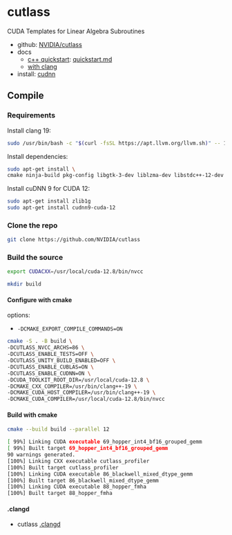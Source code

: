 # cutlass

CUDA Templates for Linear Algebra Subroutines

- github: [NVIDIA/cutlass](https://github.com/NVIDIA/cutlass)
- docs
  - [c++ quickstart](https://docs.nvidia.com/cutlass/media/docs/cpp/quickstart.html): [quickstart.md](https://github.com/NVIDIA/cutlass/blob/main/media/docs/cpp/quickstart.md)
  - [with clang](https://docs.nvidia.com/cutlass/media/docs/cpp/build/building_with_clang_as_host_compiler.html)
- install: [cudnn](https://docs.nvidia.com/deeplearning/cudnn/installation/latest/linux.html)

## Compile

### Requirements

Install clang 19:

```bash
sudo /usr/bin/bash -c "$(curl -fsSL https://apt.llvm.org/llvm.sh)" -- 19 all
```

Install dependencies:

```bash
sudo apt-get install \
cmake ninja-build pkg-config libgtk-3-dev liblzma-dev libstdc++-12-dev
```

Install cuDNN 9 for CUDA 12:

```bash
sudo apt-get install zlib1g
sudo apt-get install cudnn9-cuda-12
```

### Clone the repo

```bash
git clone https://github.com/NVIDIA/cutlass
```

### Build the source

```bash
export CUDACXX=/usr/local/cuda-12.8/bin/nvcc
```

```bash
mkdir build
```

#### Configure with cmake

options:

- `-DCMAKE_EXPORT_COMPILE_COMMANDS=ON`

```bash
cmake -S . -B build \
-DCUTLASS_NVCC_ARCHS=86 \
-DCUTLASS_ENABLE_TESTS=OFF \
-DCUTLASS_UNITY_BUILD_ENABLED=OFF \
-DCUTLASS_ENABLE_CUBLAS=ON \
-DCUTLASS_ENABLE_CUDNN=ON \
-DCUDA_TOOLKIT_ROOT_DIR=/usr/local/cuda-12.8 \
-DCMAKE_CXX_COMPILER=/usr/bin/clang++-19 \
-DCMAKE_CUDA_HOST_COMPILER=/usr/bin/clang++-19 \
-DCMAKE_CUDA_COMPILER=/usr/local/cuda-12.8/bin/nvcc
```

#### Build with cmake

```bash
cmake --build build --parallel 12
```

```bash
[ 99%] Linking CUDA executable 69_hopper_int4_bf16_grouped_gemm
[ 99%] Built target 69_hopper_int4_bf16_grouped_gemm
90 warnings generated.
[100%] Linking CXX executable cutlass_profiler
[100%] Built target cutlass_profiler
[100%] Linking CUDA executable 86_blackwell_mixed_dtype_gemm
[100%] Built target 86_blackwell_mixed_dtype_gemm
[100%] Linking CUDA executable 88_hopper_fmha
[100%] Built target 88_hopper_fmha
```

#### .clangd

- cutlass [.clangd](.clangd)

